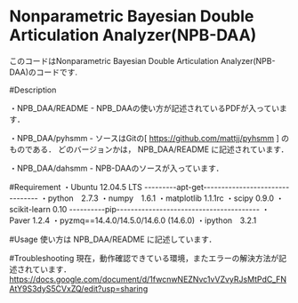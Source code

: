 Nonparametric Bayesian Double Articulation Analyzer(NPB-DAA)
====
  
このコードはNonparametric Bayesian Double Articulation Analyzer(NPB-DAA)のコードです. 

#Description
  
・NPB_DAA/README - NPB_DAAの使い方が記述されているPDFが入っています．
  
  
・NPB_DAA/pyhsmm -  ソースはGitの[ https://github.com/mattjj/pyhsmm ] のものである．
どのバージョンかは， NPB_DAA/README に記述されています．  
  

・NPB_DAA/dahsmm - NPB-DAAのソースが入っています．	


#Requirement
・Ubuntu 12.04.5 LTS 
---------apt-get--------------------------------
・python　2.7.3
・numpy　1.6.1 
・matplotlib 1.1.1rc
・scipy 0.9.0 
・scikit-learn	0.10
----------pip----------------------------------------
・Paver	1.2.4
・pyzmq==14.4.0/14.5.0/14.6.0 (14.6.0)
・ipython　3.2.1

#Usage
  使い方は NPB_DAA/README に記述しています． 

#Troubleshooting
  現在，動作確認できている環境，またエラーの解決方法が記述されています．
  https://docs.google.com/document/d/1fwcnwNEZNvc1vVZvyRJsMtPdC_FNAtY9S3dyS5CVxZQ/edit?usp=sharing
